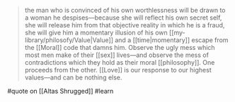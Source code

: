 > the man who is convinced of his own worthlessness will be drawn to a woman he despises—because she will reflect his own secret self, she will release him from that objective reality in which he is a fraud, she will give him a momentary illusion of his own [[my-library/philosofy/Value|Value]] and a [[time|momentary]] escape from the [[Moral]] code that damns him. Observe the ugly mess which most men make of their [[sex]] lives—and observe the mess of contradictions which they hold as their moral [[philosophy]]. One proceeds from the other. [[Love]] is our response to our highest values—and can be nothing else.

#quote on [[Altas Shrugged]] #learn

